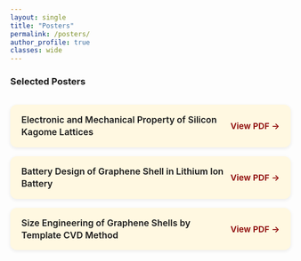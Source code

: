 ```yaml
---
layout: single
title: "Posters"
permalink: /posters/
author_profile: true
classes: wide
---
```


### Selected Posters

<div class="poster-list">

  <div class="poster-card">
    <div class="poster-title">
      <a href="/files/Solid_state.pdf" target="_blank">Electronic and Mechanical Property of Silicon Kagome Lattices</a>
    </div>
    <a class="poster-link" href="/files/Solid_state.pdf" target="_blank">View PDF →</a>
  </div>

  <div class="poster-card">
    <div class="poster-title">
      <a href="/files/Li_ion_1.pdf" target="_blank">Battery Design of Graphene Shell in Lithium Ion Battery</a>
    </div>
    <a class="poster-link" href="/files/Li_ion_1.pdf" target="_blank">View PDF →</a>
  </div>

  <div class="poster-card">
    <div class="poster-title">
      <a href="/files/Li_ion_2.pdf" target="_blank">Size Engineering of Graphene Shells by Template CVD Method</a>
    </div>
    <a class="poster-link" href="/files/Li_ion_2.pdf" target="_blank">View PDF →</a>
  </div>

</div>

<style>
.poster-list {
  display: flex;
  flex-direction: column;
  gap: 1rem;
  max-width: 900px;
  margin: 2rem auto;
}

/* Card container */
.poster-card {
  background-color: #FFF8E1;
  border-radius: 12px;
  padding: 1rem 1.25rem;
  box-shadow: 0 2px 6px rgba(0,0,0,0.08);
  display: flex;
  justify-content: space-between;
  align-items: center;
  transition: transform 0.2s ease, box-shadow 0.2s ease, background-color 0.2s ease;
}

/* Title and link text */
.poster-title a {
  text-decoration: none;
  color: #1A1A1A;
  font-weight: 600;
  font-size: 1rem;
  line-height: 1.4;
}

/* The "View PDF →" link */
.poster-link {
  white-space: nowrap; /* ✅ keeps "View PDF →" on one line */
  text-decoration: none;
  color: #8B0000;
  font-weight: 600;
  font-size: 0.95rem;
  transition: color 0.2s ease;
}

/* Hover state — both title and link text turn white */
.poster-card:hover {
  background-color: #8B0000;
  color: #fff;
  transform: translateY(-3px);
  box-shadow: 0 4px 10px rgba(0,0,0,0.15);
}

.poster-card:hover .poster-title a,
.poster-card:hover .poster-link {
  color: #fff;
}
</style>


